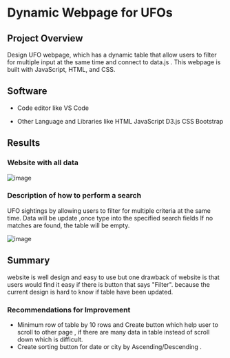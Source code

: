 
# Dynamic Webpage for UFOs

## Project Overview

Design UFO webpage, which has a dynamic table that allow users to filter for multiple input at the same time and connect to data.js . 
This webpage is built with JavaScript, HTML, and CSS.

## Software

- Code editor like 
 VS Code
 
- Other Language and Libraries like 
HTML
JavaScript
D3.js
CSS
Bootstrap


## Results

### Website with all data 
![image](https://github.com/NadaAdem/UFOs/blob/main/Resources/screen.png)


### Description of how to perform a search
UFO sightings by allowing users to filter for multiple criteria at the same time. Data will be update ,once type into the specified search fields 
If no matches are found, the table will be empty.

![image](https://github.com/NadaAdem/UFOs/blob/main/Resources/multiple.png)



## Summary
website is well design and easy to use but one drawback of website is  that users would find it easy if there is button that  says "Filter".
because the current design  is hard  to know if table have been updated.

### Recommendations for Improvement
-  Minimum row of table by 10 rows and Create button which help  user to scroll to other page , if there are  many data in table  instead of scroll down which is  difficult.
- Create sorting button for date or city by  Ascending/Descending .

